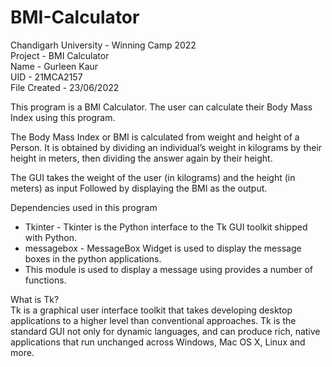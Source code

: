 # BMI-Calculator

Chandigarh University - Winning Camp 2022 <br/>
Project - BMI Calculator <br/>
Name - Gurleen Kaur <br/>
UID - 21MCA2157 <br/>
File Created - 23/06/2022 <br/>

This program is a BMI Calculator. The user can calculate their Body Mass Index using this program. <br/>

The Body Mass Index or BMI is calculated from weight and height of a Person. 
It is obtained by dividing an individual’s weight in kilograms by their height in meters, 
then dividing the answer again by their height. <br/>

The GUI takes the weight of the user (in kilograms) and the height (in meters) as input
Followed by displaying the BMI as the output.  <br/>

Dependencies used in this program <br/>
* Tkinter - Tkinter is the Python interface to the Tk GUI toolkit shipped with Python. <br/>
* messagebox - MessageBox Widget is used to display the message boxes in the python applications.  <br/>
* This module is used to display a message using provides a number of functions. <br/>

What is Tk? <br/>
Tk is a graphical user interface toolkit that takes developing desktop applications to a higher level than conventional approaches.
Tk is the standard GUI not only for dynamic languages, and can produce rich, 
native applications that run unchanged across Windows, Mac OS X, Linux and more.

